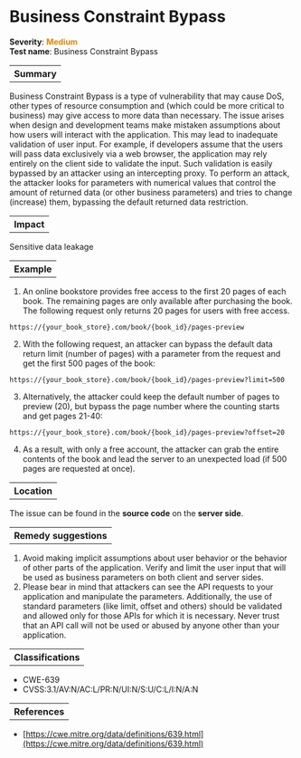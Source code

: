 # Business Constraint Bypass

<b>Severity</b>: <b><font color="#DE8800">Medium</font></b><br>
<b>Test name</b>: Business Constraint Bypass

<table id="simple-table">
    <tr>
        <th><strong>Summary</strong></th>
    </tr>
</table>

Business Constraint Bypass is a type of vulnerability that may cause DoS, other types of resource consumption and (which could be more critical to business) may give access to more data than necessary. The issue arises when design and development teams make mistaken assumptions about how users will interact with the application. This may lead to inadequate validation of user input. For example, if developers assume that the users will pass data exclusively via a web browser, the application may rely entirely on the client side to validate the input. Such validation is easily bypassed by an attacker using an intercepting proxy. To perform an attack, the attacker looks for parameters with numerical values that control the amount of returned data (or other business parameters) and tries to change (increase) them, bypassing the default returned data restriction.


<table id="simple-table">
    <tr>
        <th><strong>Impact</strong></th>
    </tr>
</table>

Sensitive data leakage 


<table id="simple-table">
    <tr>
        <th><strong>Example</strong></th>
    </tr>
</table>

1. An online bookstore provides free access to the first 20 pages of each book. The remaining pages are only available after purchasing the book. The following request only returns 20 pages for users with free access.
```
https://{your_book_store}.com/book/{book_id}/pages-preview
```
2. With the following request, an attacker can bypass the default data return limit (number of pages) with a parameter from the request and get the first 500 pages of the book:
```
https://{your_book_store}.com/book/{book_id}/pages-preview?limit=500
```
3. Alternatively, the attacker could keep the default number of pages to preview (20), but bypass the page number where the counting starts and get pages 21-40:
```
https://{your_book_store}.com/book/{book_id}/pages-preview?offset=20
```
4. As a result, with only a free account, the attacker can grab the entire contents of the book and lead the server to an unexpected load (if 500 pages are requested at once).


<table id="simple-table">
    <tr>
        <th><strong>Location</strong></th>
    </tr>
</table>

The issue can be found in the **source code** on the **server side**.


<table id="simple-table">
    <tr>
        <th><strong>Remedy suggestions</strong></th>
    </tr>
</table>

1. Avoid making implicit assumptions about user behavior or the behavior of other parts of the application. Verify and limit the user input that will be used as business parameters on both client and server sides.
2. Please bear in mind that attackers can see the API requests to your application and manipulate the parameters. Additionally, the use of standard parameters (like limit, offset and others) should be validated and allowed only for those APIs for which it is necessary. Never trust that an API call will not be used or abused by anyone other than your application.

<table id="simple-table">
    <tr>
        <th><strong>Classifications</strong></th>
    </tr>
</table>

* CWE-639
* CVSS:3.1/AV:N/AC:L/PR:N/UI:N/S:U/C:L/I:N/A:N


<table id="simple-table">
    <tr>
        <th><strong>References</strong></th>
    </tr>
</table>

* [https://cwe.mitre.org/data/definitions/639.html](https://cwe.mitre.org/data/definitions/639.html)